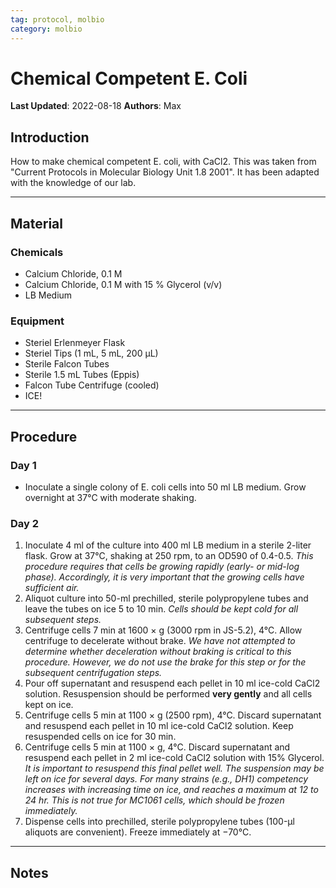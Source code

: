 ```yaml
---
tag: protocol, molbio
category: molbio
---
```

# Chemical Competent E. Coli
**Last Updated**: 2022-08-18
**Authors**: Max

## Introduction
How to make chemical competent E. coli, with CaCl2. This was taken from "Current Protocols in Molecular Biology Unit 1.8 2001". It has been adapted with the knowledge of our lab. 

___
## Material
### Chemicals
- Calcium Chloride, 0.1 M
- Calcium Chloride, 0.1 M with 15 % Glycerol (v/v)
- LB Medium
### Equipment
- Steriel Erlenmeyer Flask
- Steriel Tips (1 mL, 5 mL, 200 µL)
- Sterile Falcon Tubes
- Sterile 1.5 mL Tubes (Eppis)
- Falcon Tube Centrifuge (cooled)
- ICE!

___
## Procedure
### Day 1
- Inoculate a single colony of E. coli cells into 50 ml LB medium. Grow overnight at
37°C with moderate shaking.
### Day 2
1. Inoculate 4 ml of the culture into 400 ml LB medium in a sterile 2-liter flask. Grow
at 37°C, shaking at 250 rpm, to an OD590 of 0.4-0.5.
	*This procedure requires that cells be growing rapidly (early- or mid-log phase). Accordingly, it is very important that the growing cells have sufficient air.*
2. Aliquot culture into 50-ml prechilled, sterile polypropylene tubes and leave the
tubes on ice 5 to 10 min.
	*Cells should be kept cold for all subsequent steps.*
1. Centrifuge cells 7 min at 1600 × g (3000 rpm in JS-5.2), 4°C. Allow centrifuge to
decelerate without brake.
	*We have not attempted to determine whether deceleration without braking is critical to this procedure. However, we do not use the brake for this step or for the subsequent centrifugation steps.*
1. Pour off supernatant and resuspend each pellet in 10 ml ice-cold CaCl2 solution.
Resuspension should be performed **very gently** and all cells kept on ice.
1. Centrifuge cells 5 min at 1100 × g (2500 rpm), 4°C. Discard supernatant and
resuspend each pellet in 10 ml ice-cold CaCl2 solution. Keep resuspended cells on
ice for 30 min.
1. Centrifuge cells 5 min at 1100 × g, 4°C. Discard supernatant and resuspend each
pellet in 2 ml ice-cold CaCl2 solution with 15% Glycerol.
	*It is important to resuspend this final pellet well. The suspension may be left on ice for several days. For many strains (e.g., DH1) competency increases with increasing time on ice, and reaches a maximum at 12 to 24 hr. This is not true for MC1061 cells, which should be frozen immediately.*
1. Dispense cells into prechilled, sterile polypropylene tubes (100-μl aliquots are
convenient). Freeze immediately at −70°C. 

___
## Notes